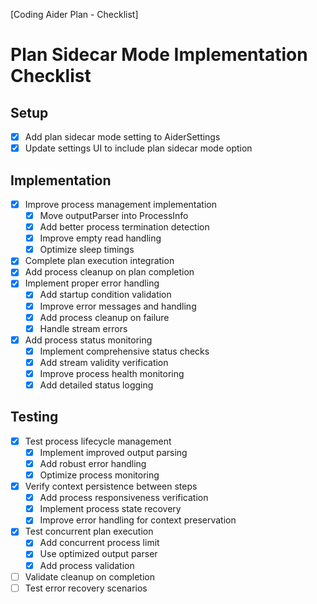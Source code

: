 [Coding Aider Plan - Checklist]

# Plan Sidecar Mode Implementation Checklist

## Setup
- [x] Add plan sidecar mode setting to AiderSettings
- [x] Update settings UI to include plan sidecar mode option

## Implementation
- [x] Improve process management implementation
  - [x] Move outputParser into ProcessInfo
  - [x] Add better process termination detection
  - [x] Improve empty read handling
  - [x] Optimize sleep timings
- [x] Complete plan execution integration
- [x] Add process cleanup on plan completion
- [x] Implement proper error handling
  - [x] Add startup condition validation
  - [x] Improve error messages and handling
  - [x] Add process cleanup on failure
  - [x] Handle stream errors
- [x] Add process status monitoring
  - [x] Implement comprehensive status checks
  - [x] Add stream validity verification
  - [x] Improve process health monitoring
  - [x] Add detailed status logging

## Testing
- [x] Test process lifecycle management
  - [x] Implement improved output parsing
  - [x] Add robust error handling
  - [x] Optimize process monitoring
- [x] Verify context persistence between steps
  - [x] Add process responsiveness verification
  - [x] Implement process state recovery
  - [x] Improve error handling for context preservation
- [x] Test concurrent plan execution
  - [x] Add concurrent process limit
  - [x] Use optimized output parser
  - [x] Add process validation
- [ ] Validate cleanup on completion
- [ ] Test error recovery scenarios
